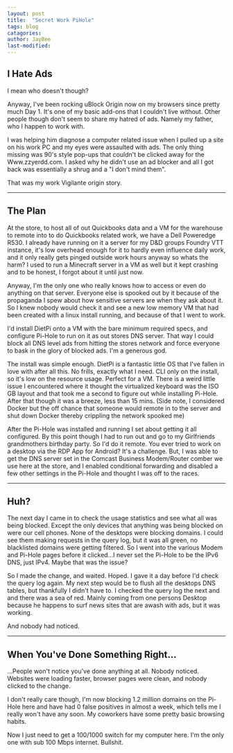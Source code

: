 ```yaml
---
layout: post
title:  "Secret Work PiHole"
tags: blog
catagories:
author: JayBee
last-modified:
---
```

## I Hate Ads
I mean who doesn't though?

Anyway, I've been rocking uBlock Origin now on my browsers since pretty much Day 1. It's one of my basic add-ons that I couldn't live without. Other people though don't seem to share my hatred of ads. Namely my father, who I happen to work with.

I was helping him diagnose a computer related issue when I pulled up a site on his work PC and my eyes were assaulted with ads. The only thing missing was 90's style pop-ups that couldn't be clicked away for the Www.zzyerdd.com. I asked why he didn't use an ad blocker and all I got back was essentially a shrug and a "I don't mind them".

That was my work Vigilante origin story.

--------------------------------------------------------------------------------------------------------------------------------------------------------------------------------------

## The Plan
At the store, to host all of out Quickbooks data and a VM for the warehouse to remote into to do Quickbooks related work, we have a Dell Poweredge R530. I already have running on it a server for my D&D groups Foundry VTT instance, it's low overhead enough for it to hardly even influence daily work, and it only really gets pinged outside work hours anyway so whats the harm? I used to run a Minecraft server in a VM as well but it kept crashing and to be honest, I forgot about it until just now. 

Anyway, I'm the only one who really knows how to access or even do anything on that server. Everyone else is spooked out by it because of the propaganda I spew about how sensitive servers are when they ask about it. So I knew nobody would check it and see a new low memory VM that had been created with a linux install running, and because of that I went to work.

I'd install DietPi onto a VM with the bare minimum required specs, and configure Pi-Hole to run on it as out stores DNS server. That way I could block all DNS level ads from hitting the stores network and force everyone to bask in the glory of blocked ads. I'm a generous god.

The install was simple enough. DietPi is a fantastic little OS that I've fallen in love with after all this. No frills, exactly what I need. CLI only on the install, so it's low on the resource usage. Perfect for a VM. There is a weird little issue I encountered where it thought the virtualized keyboard was the ISO GB layout and that took me a second to figure out while installing Pi-Hole. After that though it was a breeze, less than 15 mins. (Side note, I considered Docker but the off chance that someone would remote in to the server and shut down Docker thereby crippling the network spooked me)

After the Pi-Hole was installed and running I set about getting it all configured. By this point though I had to run out and go to my Girlfriends grandmothers birthday party. So I'd do it remote. You ever tried to work on a desktop via the RDP App for Android? It's a challenge. But, I was able to get the DNS server set in the Comcast Business Modem/Router comber we use here at the store, and I enabled conditional forwarding and disabled a few other settings in the Pi-Hole and thought I was off to the races.

--------------------------------------------------------------------------------------------------------------------------------------------------------------------------------------

## Huh?
The next day I came in to check the usage statistics and see what all was being blocked. Except the only devices that anything was being blocked on were our cell phones. None of the desktops were blocking domains. I could see them making requests in the query log, but it was all green, no blacklisted domains were getting filtered. So I went into the various Modem and Pi-Hole pages before it clicked...I never set the Pi-Hole to be the IPv6 DNS, just IPv4. Maybe that was the issue?

So I made the change, and waited. Hoped. I gave it a day before I'd check the query log again. My next step would be to flush all the desktops DNS tables, but thankfully I didn't have to. I checked the query log the next and and there was a sea of red. Mainly coming from one persons Desktop because he happens to surf news sites that are awash with ads, but it was working.

And nobody had noticed. 

--------------------------------------------------------------------------------------------------------------------------------------------------------------------------------------

## When You've Done Something Right...
...People won't notice you've done anything at all. Nobody noticed. Websites were loading faster, browser pages were clean, and nobody clicked to the change.

I don't really care though, I'm now blocking 1.2 million domains on the Pi-Hole here and have had 0 false positives in almost a week, which tells me I really won't have any soon. My coworkers have some pretty basic browsing habits.

Now I just need to get a 100/1000 switch for my computer here. I'm the only one with sub 100 Mbps internet. Bullshit.